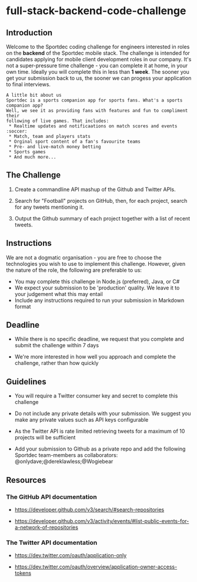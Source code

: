 # full-stack-backend-code-challenge

## Introduction
Welcome to the Sportdec coding challenge for engineers interested in roles on the __backend__ of the Sportdec mobile stack. The challenge is intended for candidates applying for mobile client development roles in our company. It's not a super-pressure time challenge - you can complete it at home, in your own time. Ideally you will complete this in less than __1 week__. 
The sooner you get your submission back to us, the sooner we can progess your application to final interviews.

    A little bit about us
    Sportdec is a sports companion app for sports fans. What's a sports companion app? 
    Well, we see it as providing fans with features and fun to compliment their 
    following of live games. That includes:
     * Realtime updates and notificaations on match scores and events :soccer:
     * Match, team and players stats
     * Orginal sport content of a fan's favourite teams
     * Pre- and live-match money betting
     * Sports games
     * And much more...


## The Challenge

1. Create a commandline API mashup of the Github and Twitter APIs.

2. Search for "Football" projects on GitHub, then, for each project, search for any tweets mentioning it.

3. Output the Github summary of each project together with a list of recent tweets.

## Instructions

We are not a dogmatic organisation - you are free to choose the technologies you wish to use to implement this challenge. However, given the nature of the role, the following are preferable to us:

- You may complete this challenge in Node.js (preferred), Java, or C#
- We expect your submission to be 'production' quality. We leave it to your judgement what this may entail
- Include any instructions required to run your submission in Markdown format

## Deadline

- While there is no specific deadline, we request that you complete and submit the challenge within 7 days

- We're more interested in how well you approach and complete the challenge, rather than how quickly

## Guidelines

- You will require a Twitter consumer key and secret to complete this challenge

- Do not include any private details with your submission. We suggest you make any private values such as API keys configurable

- As the Twitter API is rate limited retrieving tweets for a maximum of 10 projects will be sufficient

- Add your submission to Github as a private repo and add the following Sportdec team-members as collaborators:
  @onlydave;@dereklawless;@Wogiebear

## Resources

### The GitHub API documentation
- https://developer.github.com/v3/search/#search-repositories

- https://developer.github.com/v3/activity/events/#list-public-events-for-a-network-of-repositories


### The Twitter API documentation
- https://dev.twitter.com/oauth/application-only

- https://dev.twitter.com/oauth/overview/application-owner-access-tokens
